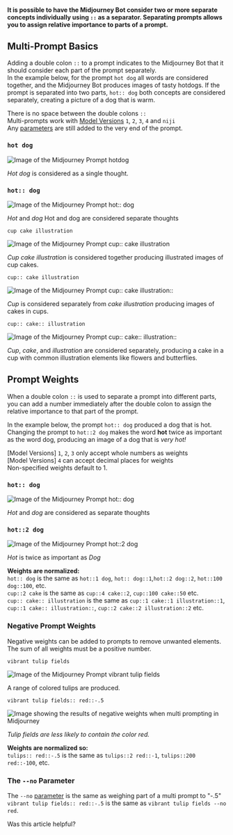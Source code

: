 #### It is possible to have the Midjourney Bot consider two or more separate concepts individually using `::` as a separator. Separating prompts allows you to assign relative importance to parts of a prompt.

## Multi-Prompt Basics

Adding a double colon `::` to a prompt indicates to the Midjourney Bot that it should consider each part of the prompt separately.  
In the example below, for the prompt `hot dog` all words are considered together, and the Midjourney Bot produces images of tasty hotdogs. If the prompt is separated into two parts, `hot:: dog` both concepts are considered separately, creating a picture of a dog that is warm.

There is no space between the double colons `::`  
Multi-prompts work with [Model Versions](https://docs.midjourney.com/models) `1`, `2`, `3`, `4` and `niji`  
Any [parameters](https://docs.midjourney.com/parameter-list) are still added to the very end of the prompt.

### `hot dog`

![Image of the Midjourney Prompt hotdog](https://cdn.document360.io/3040c2b6-fead-4744-a3a9-d56d621c6c7e/Images/Documentation/MJ_Multi_hotdog.jpg)

_Hot dog_ is considered as a single thought.

### `hot:: dog`

![Image of the Midjourney Prompt hot:: dog](https://cdn.document360.io/3040c2b6-fead-4744-a3a9-d56d621c6c7e/Images/Documentation/MJ_Multi_hot-dog.jpg)

_Hot_ and _dog_ Hot and dog are considered separate thoughts

`cup cake illustration`

![Image of the Midjourney Prompt cup:: cake illustration](https://cdn.document360.io/3040c2b6-fead-4744-a3a9-d56d621c6c7e/Images/Documentation/MJ_Multi_cupCakeIllustration.jpg)

_Cup cake illustration_ is considered together producing illustrated images of cup cakes.

`cup:: cake illustration`

![Image of the Midjourney Prompt cup:: cake illustration::](https://cdn.document360.io/3040c2b6-fead-4744-a3a9-d56d621c6c7e/Images/Documentation/MJ_Multi_cup-cakeIllustration.jpg)

_Cup_ is considered separately from _cake illustration_ producing images of cakes in cups.

`cup:: cake:: illustration`

![Image of the Midjourney Prompt cup:: cake:: illustration::](https://cdn.document360.io/3040c2b6-fead-4744-a3a9-d56d621c6c7e/Images/Documentation/MJ_Multi_cup-cake-illustration.jpg)

_Cup_, _cake_, and _illustration_ are considered separately, producing a cake in a cup with common illustration elements like flowers and butterflies.

## Prompt Weights

When a double colon `::` is used to separate a prompt into different parts, you can add a number immediately after the double colon to assign the relative importance to that part of the prompt.

In the example below, the prompt `hot:: dog` produced a dog that is hot. Changing the prompt to `hot::2 dog` makes the word **hot** twice as important as the word dog, producing an image of a dog that is _very hot!_

\[Model Versions\] `1`, `2`, `3` only accept whole numbers as weights  
\[Model Versions\] `4` can accept decimal places for weights  
Non-specified weights default to 1.

### `hot:: dog`

![Image of the Midjourney Prompt hot:: dog](https://cdn.document360.io/3040c2b6-fead-4744-a3a9-d56d621c6c7e/Images/Documentation/MJ_Multi_hot-dog.jpg)

_Hot_ and _dog_ are considered as separate thoughts

### `hot::2 dog`

![Image of the Midjourney Prompt hot::2 dog](https://cdn.document360.io/3040c2b6-fead-4744-a3a9-d56d621c6c7e/Images/Documentation/MJ_Multi_hot2-dog.jpg)

_Hot_ is twice as important as _Dog_

**Weights are normalized:**  
`hot:: dog` is the same as `hot::1 dog`, `hot:: dog::1`,`hot::2 dog::2`, `hot::100 dog::100`, etc.  
`cup::2 cake` is the same as `cup::4 cake::2`, `cup::100 cake::50` etc.  
`cup:: cake:: illustration` is the same as `cup::1 cake::1 illustration::1`, `cup::1 cake:: illustration::`, `cup::2 cake::2 illustration::2` etc.

### Negative Prompt Weights

Negative weights can be added to prompts to remove unwanted elements.  
The sum of all weights must be a positive number.

`vibrant tulip fields`

![Image of the Midjourney Prompt vibrant tulip fields](https://cdn.document360.io/3040c2b6-fead-4744-a3a9-d56d621c6c7e/Images/Documentation/MJ_Multi_Tulips.jpg)

A range of colored tulips are produced.

`vibrant tulip fields:: red::-.5`

![Image showing the results of negative weights when multi prompting in Midjourney](https://cdn.document360.io/3040c2b6-fead-4744-a3a9-d56d621c6c7e/Images/Documentation/MJ_Multi_Tulips_NoRed.jpg)

_Tulip fields are less likely to contain the color red._

**Weights are normalized so:**  
`tulips:: red::-.5` is the same as `tulips::2 red::-1`, `tulips::200 red::-100`, etc.

### The `--no` Parameter

The `--no` [parameter](https://docs.midjourney.com/v1/docs/parameter-list) is the same as weighing part of a multi prompt to "-.5" `vibrant tulip fields:: red::-.5` is the same as `vibrant tulip fields --no red`.

Was this article helpful?